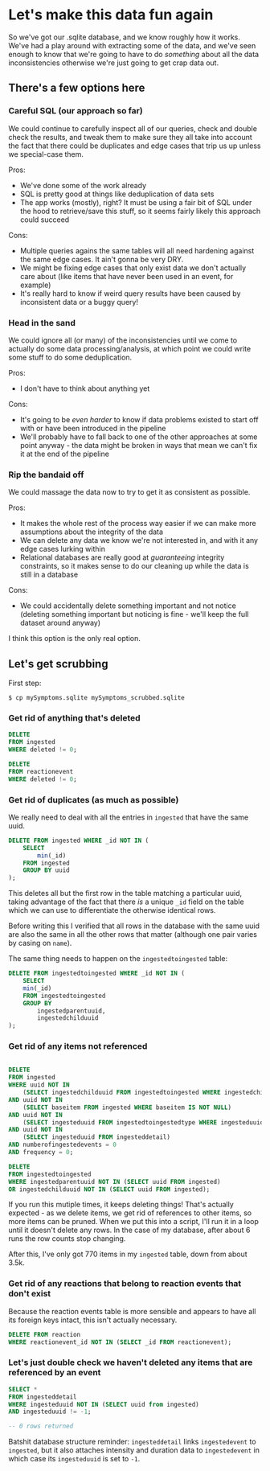 # Let's make this data fun again

So we've got our .sqlite database, and we know roughly how it works. We've had a play around with extracting some of the data, and we've seen enough to know that we're going to have to do _something_ about all the data inconsistencies otherwise we're just going to get crap data out.

## There's a few options here

### Careful SQL (our approach so far)

We could continue to carefully inspect all of our queries, check and double check the results, and tweak them to make sure they all take into account the fact that there could be duplicates and edge cases that trip us up unless we special-case them.

Pros:
- We've done some of the work already
- SQL is pretty good at things like deduplication of data sets
- The app works (mostly), right? It must be using a fair bit of SQL under the hood to retrieve/save this stuff, so it seems fairly likely this approach could succeed

Cons:
- Multiple queries agains the same tables will all need hardening against the same edge cases. It ain't gonna be very DRY.
- We might be fixing edge cases that only exist data we don't actually care about (like items that have never been used in an event, for example)
- It's really hard to know if weird query results have been caused by inconsistent data or a buggy query!

### Head in the sand

We could ignore all (or many) of the inconsistencies until we come to actually do some data processing/analysis, at which point we could write some stuff to do some deduplication.

Pros:
- I don't have to think about anything yet

Cons:
- It's going to be _even harder_ to know if data problems existed to start off with or have been introduced in the pipeline
- We'll probably have to fall back to one of the other approaches at some point anyway - the data might be broken in ways that mean we can't fix it at the end of the pipeline

### Rip the bandaid off

We could massage the data now to try to get it as consistent as possible.

Pros:
- It makes the whole rest of the process way easier if we can make more assumptions about the integrity of the data
- We can delete any data we know we're not interested in, and with it any edge cases lurking within
- Relational databases are really good at _guaranteeing_ integrity constraints, so it makes sense to do our cleaning up while the data is still in a database

Cons:
- We could accidentally delete something important and not notice (deleting something important but noticing is fine - we'll keep the full dataset around anyway)


I think this option is the only real option.

## Let's get scrubbing

First step: 
```console
$ cp mySymptoms.sqlite mySymptoms_scrubbed.sqlite
```

### Get rid of anything that's deleted

```sql
DELETE
FROM ingested
WHERE deleted != 0;

DELETE
FROM reactionevent
WHERE deleted != 0;
```

### Get rid of duplicates (as much as possible)

We really need to deal with all the entries in `ingested` that have the same uuid.

```sql
DELETE FROM ingested WHERE _id NOT IN (
	SELECT
		min(_id)
	FROM ingested
	GROUP BY uuid
);
```

This deletes all but the first row in the table matching a particular uuid, taking advantage of the fact that there _is_ a unique `_id` field on the table which we can use to differentiate the otherwise identical rows.

Before writing this I verified that all rows in the database with the same uuid are also the same in all the other rows that matter (although one pair varies by casing on `name`).

The same thing needs to happen on the `ingestedtoingested` table:

```sql
DELETE FROM ingestedtoingested WHERE _id NOT IN (
	SELECT 
	min(_id)
	FROM ingestedtoingested
	GROUP BY 
	    ingestedparentuuid,
	    ingestedchilduuid
);
```

### Get rid of any items not referenced

```sql

DELETE
FROM ingested 
WHERE uuid NOT IN 
	(SELECT ingestedchilduuid FROM ingestedtoingested WHERE ingestedchilduuid IS NOT NULL)
AND uuid NOT IN
	(SELECT baseitem FROM ingested WHERE baseitem IS NOT NULL)
AND uuid NOT IN
	(SELECT ingesteduuid FROM ingestedtoingestedtype WHERE ingesteduuid IS NOT NULL)
AND uuid NOT IN
	(SELECT ingesteduuid FROM ingesteddetail)
AND numberofingestedevents = 0
AND frequency = 0;

DELETE 
FROM ingestedtoingested
WHERE ingestedparentuuid NOT IN (SELECT uuid FROM ingested)
OR ingestedchilduuid NOT IN (SELECT uuid FROM ingested);
```

If you run this mutiple times, it keeps deleting things! That's actually expected - as we delete items, we get rid of references to other items, so more items can be pruned. When we put this into a script, I'll run it in a loop until it doesn't delete any rows. In the case of my database, after about 6 runs the row counts stop changing.

After this, I've only got 770 items in my `ingested` table, down from about 3.5k.


### Get rid of any reactions that belong to reaction events that don't exist

Because the reaction events table is more sensible and appears to have all its foreign keys intact, this isn't actually necessary.
```sql
DELETE FROM reaction 
WHERE reactionevent_id NOT IN (SELECT _id FROM reactionevent);
```

### Let's just double check we haven't deleted any items that are referenced by an event

```sql
SELECT * 
FROM ingesteddetail
WHERE ingesteduuid NOT IN (SELECT uuid from ingested)
AND ingesteduuid != -1;

-- 0 rows returned
```

Batshit database structure reminder: `ingesteddetail` links `ingestedevent` to `ingested`, but it also attaches intensity and duration data to `ingestedevent` in which case its `ingesteduuid` is set to `-1`.